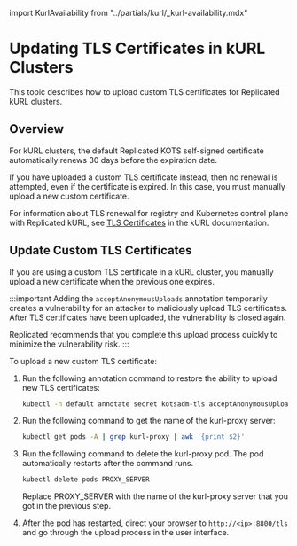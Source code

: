 import KurlAvailability from "../partials/kurl/_kurl-availability.mdx"

# Updating TLS Certificates in kURL Clusters

<KurlAvailability/>

This topic describes how to upload custom TLS certificates for Replicated kURL clusters.

## Overview

For kURL clusters, the default Replicated KOTS self-signed certificate automatically renews 30 days before the expiration date.

If you have uploaded a custom TLS certificate instead, then no renewal is attempted, even if the certificate is expired. In this case, you must manually upload a new custom certificate.

For information about TLS renewal for registry and Kubernetes control plane with Replicated kURL, see [TLS Certificates](https://kurl.sh/docs/install-with-kurl/setup-tls-certs) in the kURL documentation.

## Update Custom TLS Certificates

If you are using a custom TLS certificate in a kURL cluster, you manually upload a new certificate when the previous one expires.                

:::important
Adding the `acceptAnonymousUploads` annotation temporarily creates a vulnerability for an attacker to maliciously upload TLS certificates. After TLS certificates have been uploaded, the vulnerability is closed again.

Replicated recommends that you complete this upload process quickly to minimize the vulnerability risk.
:::

To upload a new custom TLS certificate:

1. Run the following annotation command to restore the ability to upload new TLS certificates:

   ```bash
   kubectl -n default annotate secret kotsadm-tls acceptAnonymousUploads=1 --overwrite
   ```
1. Run the following command to get the name of the kurl-proxy server:

   ```bash
   kubectl get pods -A | grep kurl-proxy | awk '{print $2}'
   ```

1. Run the following command to delete the kurl-proxy pod. The pod automatically restarts after the command runs.

   ```bash
   kubectl delete pods PROXY_SERVER
   ```

   Replace PROXY_SERVER with the name of the kurl-proxy server that you got in the previous step.

1. After the pod has restarted, direct your browser to `http://<ip>:8800/tls` and go through the upload process in the user interface.
